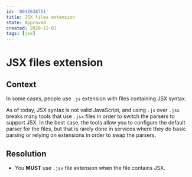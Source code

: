 ```yaml
---
id: '8042638751'
title: JSX files extension
state: Approved
created: 2020-12-01
tags: [jsx]
---
```


# JSX files extension

## Context

In some cases, people use `.js` extension with files containing JSX syntax.

As of today, JSX syntax is not valid JavaScript, and using `.js` over `.jsx`
breaks many tools that use `.jsx` files in order to switch the parsers to support
JSX.
In the best case, the tools allow you to configure the default parser for
the files, but that is rarely done in services where they do basic parsing or
relying on extensions in order to swap the parsers.

## Resolution

- You **MUST** use `.jsx` file extension when the file contains JSX.
